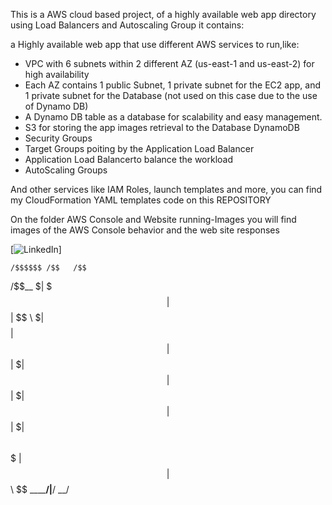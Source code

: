 This is a AWS cloud based project, of a highly available web app directory using Load Balancers and Autoscaling Group it contains:

a Highly available web app that use different AWS services to run,like:
- VPC with 6 subnets within 2 different AZ (us-east-1 and us-east-2) for high availability
- Each AZ contains 1 public Subnet, 1 private subnet for the EC2 app, and 1 private subnet for the Database (not used on this case due to the use of Dynamo DB)
- A Dynamo DB table as a database for scalability and easy management.
- S3 for storing the app images retrieval to the Database DynamoDB
- Security Groups
- Target Groups poiting by the Application Load Balancer
- Application Load Balancerto balance the workload
- AutoScaling Groups

And other services like IAM Roles, launch templates and more, you can find my CloudFormation YAML templates code on this REPOSITORY

On the folder AWS Console and Website running-Images you will find images of the AWS Console behavior and the web site responses

[![LinkedIn](https://www.linkedin.com/in/giogalindo470/)]

    /$$$$$$ /$$   /$$
   /$$__  $| $$$ | $$
  | $$  \ $| $$$$| $$
  | $$  | $| $$ $$ $$
  | $$  | $| $$  $$$$
  | $$  | $| $$\  $$$
  |  $$$$$$| $$ \  $$
   \______/|__/  \__/
